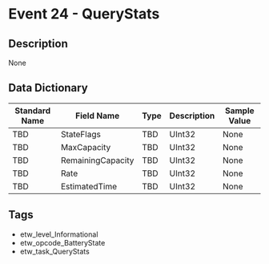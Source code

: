 # Event 24 - QueryStats

## Description
None

## Data Dictionary
|Standard Name|Field Name|Type|Description|Sample Value|
|---|---|---|---|---|
|TBD|StateFlags|TBD|UInt32|None|None|
|TBD|MaxCapacity|TBD|UInt32|None|None|
|TBD|RemainingCapacity|TBD|UInt32|None|None|
|TBD|Rate|TBD|UInt32|None|None|
|TBD|EstimatedTime|TBD|UInt32|None|None|

## Tags
* etw_level_Informational
* etw_opcode_BatteryState
* etw_task_QueryStats